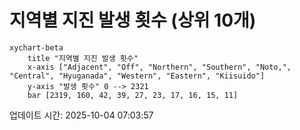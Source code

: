 # 지역별 지진 발생 횟수 (상위 10개)

```mermaid
xychart-beta
    title "지역별 지진 발생 횟수"
    x-axis ["Adjacent", "Off", "Northern", "Southern", "Noto,", "Central", "Hyuganada", "Western", "Eastern", "Kiisuido"]
    y-axis "발생 횟수" 0 --> 2321
    bar [2319, 160, 42, 39, 27, 23, 17, 16, 15, 11]
```

업데이트 시간: 2025-10-04 07:03:57
